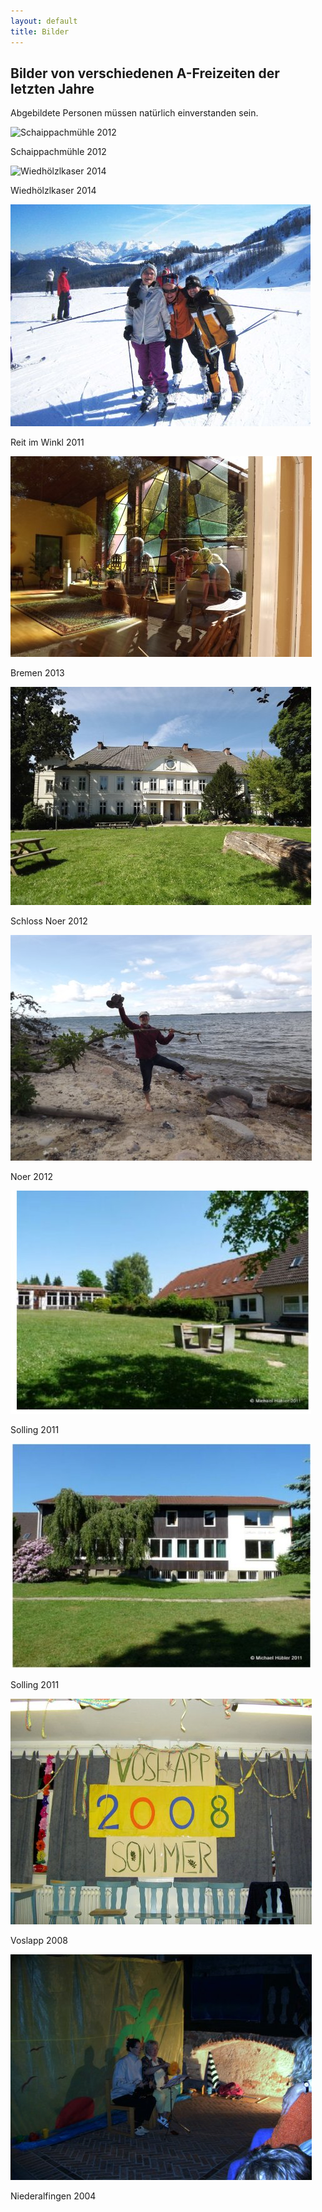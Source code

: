 ```yaml
---
layout: default
title: Bilder
---
```

## Bilder von verschiedenen A-Freizeiten der letzten Jahre

Abgebildete Personen müssen natürlich einverstanden sein.

![Schaippachmühle 2012](/images/Schaippachmühle2012.jpeg)

Schaippachmühle 2012

![Wiedhölzlkaser 2014](/images/Wiedhölzlkaser2014.jpeg)

Wiedhölzlkaser 2014

![Reit im Winkl 2011](/images/ReitimWinkl2011.jpeg)

Reit im Winkl 2011

![Bremen 2013](/images/Bremen2013.jpeg)

Bremen 2013

![Schloss Noer 2012](/images/SchlossNoer2012.jpeg)

Schloss Noer 2012

![Noer 2012](/images/Noer2012.jpeg)

Noer 2012

![Solling 2011](/images/Solling2011-1.jpeg)

Solling 2011

![Solling 2011](/images/Solling2011-2.jpeg)

Solling 2011

![Voslapp 2008](/images/Voslapp2008.jpeg)

Voslapp 2008

![Niederalfingen 2004](/images/Niederalfingen2004.jpeg)

Niederalfingen 2004
